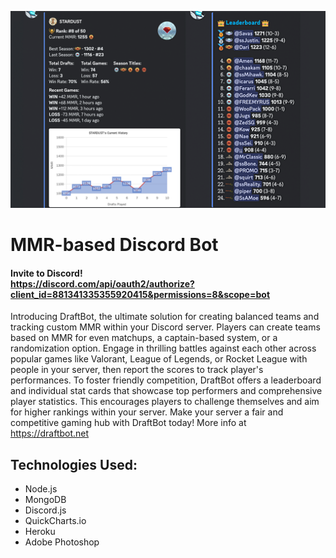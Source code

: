 ![MMR-based Discord Bot Image](https://raw.githubusercontent.com/spaceorb/kswlee.com/main/build/static/media/project2.94d46d35fffa15a65f24.png)
# MMR-based Discord Bot
#### Invite to Discord! <br> https://discord.com/api/oauth2/authorize?client_id=881341335355920415&permissions=8&scope=bot

Introducing DraftBot, the ultimate solution for creating balanced teams and tracking custom MMR within your Discord server. Players can create teams based on MMR for even matchups, a captain-based system, or a randomization option. Engage in thrilling battles against each other across popular games like Valorant, League of Legends, or Rocket League with people in your server, then report the scores to track player's performances. To foster friendly competition, DraftBot offers a leaderboard and individual stat cards that showcase top performers and comprehensive player statistics. This encourages players to challenge themselves and aim for higher rankings within your server. Make your server a fair and competitive gaming hub with DraftBot today! More info at https://draftbot.net

## Technologies Used:
- Node.js
- MongoDB
- Discord.js
- QuickCharts.io
- Heroku
- Adobe Photoshop
